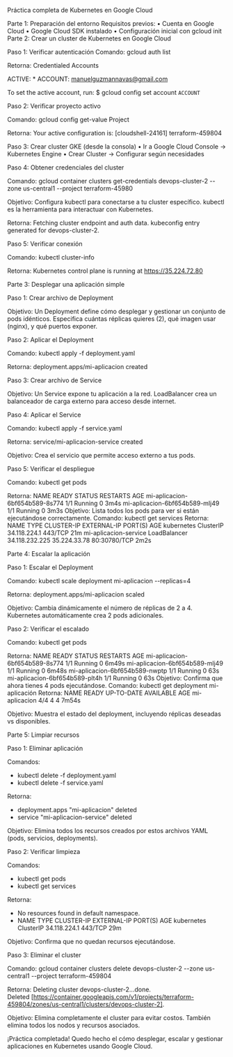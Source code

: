 Práctica completa de Kubernetes en Google Cloud

Parte 1: Preparación del entorno
Requisitos previos:
•	Cuenta en Google Cloud
•	Google Cloud SDK instalado
•	Configuración inicial con gcloud init
Parte 2: Crear un cluster de Kubernetes en Google Cloud

Paso 1: Verificar autenticación
Comando: gcloud auth list

Retorna:
Credentialed Accounts

ACTIVE: *
ACCOUNT: manuelguzmannavas@gmail.com

To set the active account, run:
    $ gcloud config set account `ACCOUNT`

Paso 2: Verificar proyecto activo

Comando: gcloud config get-value Project

Retorna:
Your active configuration is: [cloudshell-24161]
terraform-459804

Paso 3: Crear cluster GKE (desde la consola)
•	Ir a Google Cloud Console → Kubernetes Engine
•	Crear Cluster → Configurar según necesidades

Paso 4: Obtener credenciales del cluster

Comando: gcloud container clusters get-credentials devops-cluster-2 --zone us-central1 --project terraform-45980

Objetivo: Configura kubectl para conectarse a tu cluster específico. kubectl es la herramienta para interactuar con Kubernetes.

Retorna: 
Fetching cluster endpoint and auth data.
kubeconfig entry generated for devops-cluster-2.

Paso 5: Verificar conexión

Comando: kubectl cluster-info

Retorna: Kubernetes control plane is running at https://35.224.72.80

Parte 3: Desplegar una aplicación simple

Paso 1: Crear archivo de Deployment

Objetivo: Un Deployment define cómo desplegar y gestionar un conjunto de pods idénticos. Especifica cuántas réplicas quieres (2), qué imagen usar (nginx), y qué puertos exponer.

Paso 2: Aplicar el Deployment

Comando: kubectl apply -f deployment.yaml

Retorna:
deployment.apps/mi-aplicacion created

Paso 3: Crear archivo de Service

Objetivo: Un Service expone tu aplicación a la red. LoadBalancer crea un balanceador de carga externo para acceso desde internet.

Paso 4: Aplicar el Service

Comando: kubectl apply -f service.yaml

Retorna: service/mi-aplicacion-service created

Objetivo: Crea el servicio que permite acceso externo a tus pods.

Paso 5: Verificar el despliegue

Comando: kubectl get pods

Retorna:
NAME                             READY   STATUS    RESTARTS   AGE
mi-aplicacion-6bf654b589-8s774   1/1     Running   0          3m4s
mi-aplicacion-6bf654b589-mlj49   1/1     Running   0          3m3s
Objetivo: Lista todos los pods para ver si están ejecutándose correctamente.
Comando: kubectl get services
Retorna: 
NAME                    TYPE           CLUSTER-IP       EXTERNAL-IP    PORT(S)        AGE
kubernetes              ClusterIP      34.118.224.1     <none>         443/TCP        21m
mi-aplicacion-service   LoadBalancer   34.118.232.225   35.224.33.78   80:30780/TCP   2m2s

Parte 4: Escalar la aplicación

Paso 1: Escalar el Deployment

Comando: kubectl scale deployment mi-aplicacion --replicas=4

Retorna: deployment.apps/mi-aplicacion scaled

Objetivo: Cambia dinámicamente el número de réplicas de 2 a 4. Kubernetes automáticamente crea 2 pods adicionales.

Paso 2: Verificar el escalado

Comando: kubectl get pods

Retorna: 
NAME                             READY   STATUS    RESTARTS   AGE
mi-aplicacion-6bf654b589-8s774   1/1     Running   0          6m49s
mi-aplicacion-6bf654b589-mlj49   1/1     Running   0          6m48s
mi-aplicacion-6bf654b589-nwptp   1/1     Running   0          63s
mi-aplicacion-6bf654b589-plt4h   1/1     Running   0          63s
Objetivo: Confirma que ahora tienes 4 pods ejecutándose.
Comando: kubectl get deployment mi-aplicación
Retorna:
NAME            READY   UP-TO-DATE   AVAILABLE   AGE
mi-aplicacion   4/4     4            4           7m54s

Objetivo: Muestra el estado del deployment, incluyendo réplicas deseadas vs disponibles.

Parte 5: Limpiar recursos

Paso 1: Eliminar aplicación

Comandos: 
-	kubectl delete -f deployment.yaml 
-	kubectl delete -f service.yaml
  
Retorna:
-	deployment.apps "mi-aplicacion" deleted
-	service "mi-aplicacion-service" deleted
  
Objetivo: Elimina todos los recursos creados por estos archivos YAML (pods, servicios, deployments).


Paso 2: Verificar limpieza

Comandos:
-	kubectl get pods 
-	kubectl get services
  
Retorna:
-	No resources found in default namespace.
-	NAME         TYPE        CLUSTER-IP     EXTERNAL-IP   PORT(S)   AGE
kubernetes   ClusterIP   34.118.224.1   <none>        443/TCP   29m

Objetivo: Confirma que no quedan recursos ejecutándose.

Paso 3: Eliminar el cluster

Comando: gcloud container clusters delete devops-cluster-2 --zone us-central1 --project terraform-459804

Retorna:
Deleting cluster devops-cluster-2...done.                                                                                                               
Deleted [https://container.googleapis.com/v1/projects/terraform-459804/zones/us-central1/clusters/devops-cluster-2].

Objetivo: Elimina completamente el cluster para evitar costos. También elimina todos los nodos y recursos asociados.

¡Práctica completada! 
Quedo hecho el cómo desplegar, escalar y gestionar aplicaciones en Kubernetes usando Google Cloud.
